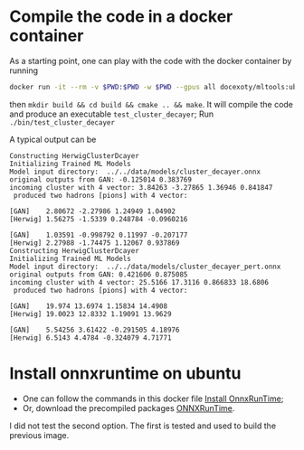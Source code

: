 # Compile the code in a docker container
As a starting point, one can play with the code with the docker container by running

```bash
docker run -it --rm -v $PWD:$PWD -w $PWD --gpus all docexoty/mltools:ubuntu20.04
```

then `mkdir build && cd build && cmake .. && make`. 
It will compile the code and produce an executable `test_cluster_decayer`;
Run `./bin/test_cluster_decayer`

A typical output can be
```
Constructing HerwigClusterDcayer
Initializing Trained ML Models
Model input directory:  ../../data/models/cluster_decayer.onnx
original outputs from GAN: -0.125014 0.383769 
incoming cluster with 4 vector: 3.84263 -3.27865 1.36946 0.841847 
 produced two hadrons [pions] with 4 vector:

[GAN]    2.80672 -2.27986 1.24949 1.04902 
[Herwig] 1.56275 -1.5339 0.248784 -0.0960216 

[GAN]    1.03591 -0.998792 0.11997 -0.207177 
[Herwig] 2.27988 -1.74475 1.12067 0.937869 
Constructing HerwigClusterDcayer
Initializing Trained ML Models
Model input directory:  ../../data/models/cluster_decayer_pert.onnx
original outputs from GAN: 0.421606 0.875085 
incoming cluster with 4 vector: 25.5166 17.3116 0.866833 18.6806 
 produced two hadrons [pions] with 4 vector:

[GAN]    19.974 13.6974 1.15834 14.4908 
[Herwig] 19.0023 12.8332 1.19091 13.9629 

[GAN]    5.54256 3.61422 -0.291505 4.18976 
[Herwig] 6.5143 4.4784 -0.324079 4.71771 
```


# Install onnxruntime on ubuntu

* One can follow the commands in this docker file [Install OnnxRunTime](https://github.com/leimao/ONNX-Runtime-Inference/blob/main/docker/onnxruntime-cuda.Dockerfile#L115);
* Or, download the precompiled packages [ONNXRunTime](https://onnxruntime.ai/docs/how-to/install.html#inference).

I did not test the second option. The first is tested and used to build the previous image.